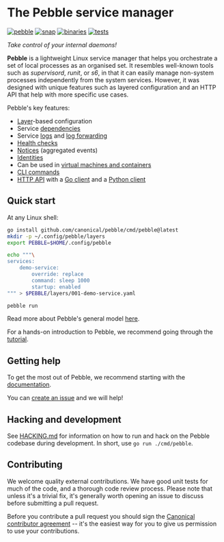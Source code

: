 # The Pebble service manager

[![pebble](https://snapcraft.io/pebble/badge.svg)](https://snapcraft.io/pebble)
[![snap](https://github.com/canonical/pebble/actions/workflows/snap.yml/badge.svg)](https://github.com/canonical/pebble/actions/workflows/snap.yml)
[![binaries](https://github.com/canonical/pebble/actions/workflows/binaries.yml/badge.svg)](https://github.com/canonical/pebble/actions/workflows/binaries.yml)
[![tests](https://github.com/canonical/pebble/actions/workflows/tests.yml/badge.svg)](https://github.com/canonical/pebble/actions/workflows/tests.yml)

_Take control of your internal daemons!_

**Pebble** is a lightweight Linux service manager that helps you orchestrate a set of local processes as an organised set. It resembles well-known tools such as _supervisord_, _runit_, or _s6_, in that it can easily manage non-system processes independently from the system services. However, it was designed with unique features such as layered configuration and an HTTP API that help with more specific use cases.

Pebble's key features:

- [Layer](https://canonical-pebble.readthedocs-hosted.com/en/latest/reference/layer-specification/)-based configuration
- Service [dependencies](https://canonical-pebble.readthedocs-hosted.com/en/latest/explanation/service-dependencies/)
- Service [logs](https://canonical-pebble.readthedocs-hosted.com/en/latest/reference/cli-commands/#logs) and [log forwarding](https://canonical-pebble.readthedocs-hosted.com/en/latest/reference/log-forwarding/)
- [Health checks](https://canonical-pebble.readthedocs-hosted.com/en/latest/reference/health-checks/)
- [Notices](https://canonical-pebble.readthedocs-hosted.com/en/latest/reference/notices/) (aggregated events)
- [Identities](https://canonical-pebble.readthedocs-hosted.com/en/latest/how-to/manage-identities/)
- Can be used in [virtual machines and containers](https://canonical-pebble.readthedocs-hosted.com/en/latest/how-to/manage-a-remote-system/)
- [CLI commands](https://canonical-pebble.readthedocs-hosted.com/en/latest/reference/cli-commands/)
- [HTTP API](https://canonical-pebble.readthedocs-hosted.com/en/latest/explanation/api-and-clients/) with a [Go client](https://pkg.go.dev/github.com/canonical/pebble/client) and a [Python client](https://github.com/canonical/operator/blob/main/ops/pebble.py)

## Quick start

At any Linux shell:

```bash
go install github.com/canonical/pebble/cmd/pebble@latest
mkdir -p ~/.config/pebble/layers
export PEBBLE=$HOME/.config/pebble

echo """\
services:
    demo-service:
        override: replace
        command: sleep 1000
        startup: enabled
""" > $PEBBLE/layers/001-demo-service.yaml

pebble run
```

Read more about Pebble's general model [here](https://canonical-pebble.readthedocs-hosted.com/en/latest/explanation/general-model/).

For a hands-on introduction to Pebble, we recommend going through the [tutorial](https://canonical-pebble.readthedocs-hosted.com/en/latest/tutorial/getting-started/).

## Getting help

To get the most out of Pebble, we recommend starting with the [documentation](https://canonical-pebble.readthedocs-hosted.com/en/latest/).

You can [create an issue](https://github.com/canonical/pebble/issues/new) and we will help!

## Hacking and development

See [HACKING.md](HACKING.md) for information on how to run and hack on the Pebble codebase during development. In short, use `go run ./cmd/pebble`.

## Contributing

We welcome quality external contributions. We have good unit tests for much of the code, and a thorough code review process. Please note that unless it's a trivial fix, it's generally worth opening an issue to discuss before submitting a pull request.

Before you contribute a pull request you should sign the [Canonical contributor agreement](https://ubuntu.com/legal/contributors) -- it's the easiest way for you to give us permission to use your contributions.
